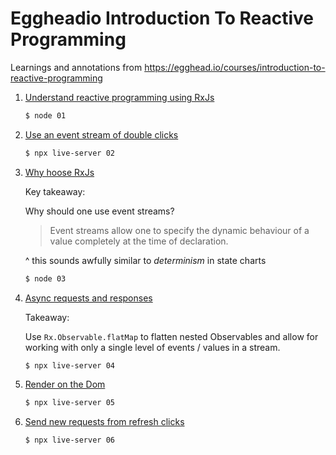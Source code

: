 # Eggheadio Introduction To Reactive Programming

Learnings and annotations from https://egghead.io/courses/introduction-to-reactive-programming

1. [Understand reactive programming using RxJs](./01/index.js)

    ```bash
    $ node 01
    ```
2. [Use an event stream of double clicks](./02/index.js)

    ```bash
    $ npx live-server 02
    ```
3. [Why hoose RxJs]('./03/index.js')

    Key takeaway:

    Why should one use event streams?

    > Event streams allow one to specify the dynamic behaviour of a value
    > completely at the time of declaration.

    ^ this sounds awfully similar to *determinism* in state charts

    ```bash
    $ node 03
    ```
4. [Async requests and responses](./04/index.js)

    Takeaway:

    Use `Rx.Observable.flatMap` to flatten nested Observables and allow for
    working with only a single level of events / values in a stream.

    ```bash
    $ npx live-server 04
    ```
5. [Render on the Dom](./05/index.js)

    ```bash
    $ npx live-server 05
    ```
6. [Send new requests from refresh clicks](./06/index.js)

    ```bash
    $ npx live-server 06
    ```
